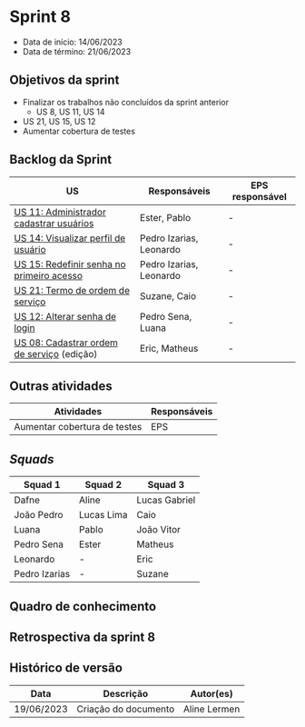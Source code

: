 # Sprint 8

- Data de início: 14/06/2023
- Data de término: 21/06/2023

## Objetivos da sprint
* Finalizar os trabalhos não concluídos da sprint anterior
    - US 8, US 11, US 14
* US 21, US 15, US 12
* Aumentar cobertura de testes

## Backlog da Sprint
|**US**|**Responsáveis**|**EPS responsável**|
|--------|-------------|-------------|
| [US 11: Administrador cadastrar usuários](https://github.com/fga-eps-mds/2023-1-alectrion-doc/issues/55)   | Ester, Pablo             | - |
| [US 14: Visualizar perfil de usuário](https://github.com/fga-eps-mds/2023-1-Alectrion-DOC/issues/59)       | Pedro Izarias, Leonardo  | - |
| [US 15: Redefinir senha no primeiro acesso](https://github.com/fga-eps-mds/2023-1-Alectrion-DOC/issues/60) | Pedro Izarias, Leonardo  | - |
| [US 21: Termo de ordem de serviço](https://github.com/fga-eps-mds/2023-1-alectrion-doc/issues/133)         | Suzane, Caio | - |
| [US 12: Alterar senha de login](https://github.com/fga-eps-mds/2023-1-alectrion-doc/issues/57)             | Pedro Sena, Luana        | - |
| [US 08: Cadastrar ordem de serviço](https://github.com/fga-eps-mds/2023-1-alectrion-doc/issues/50) (edição)| Eric, Matheus            | - |

## Outras atividades
|**Atividades**|**Responsáveis**|
|--------|-------------|
Aumentar cobertura de testes | EPS

## *Squads*
|**Squad 1**    |**Squad 2**     |**Squad 3**|
|---------------|----------------|--------------|
| Dafne         | Aline          | Lucas Gabriel
| João Pedro    | Lucas Lima     | Caio
| Luana         | Pablo          | João Vitor
| Pedro Sena    | Ester          | Matheus
| Leonardo      |       -        | Eric
| Pedro Izarias |       -        | Suzane



## Quadro de conhecimento

## Retrospectiva da sprint 8


## Histórico de versão

|**Data**|**Descrição**|**Autor(es)**|
|--------|-------------|--------------|
| 19/06/2023 | Criação do documento | Aline Lermen |
